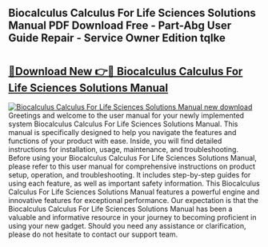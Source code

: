 ## Biocalculus Calculus For Life Sciences Solutions Manual PDF Download Free - Part-Abg User Guide Repair - Service Owner Edition tqlke

# <h2><a href="http://bc20294.oget.top/?id=Biocalculus+Calculus+For+Life+Sciences+Solutions+Manual">🔗Download New 👉🔴 Biocalculus Calculus For Life Sciences Solutions Manual</a></h2>

[![Biocalculus Calculus For Life Sciences Solutions Manual new download](https://i.imgur.com/5g1atiW.png)](http://bc20294.oget.top/?id=Biocalculus+Calculus+For+Life+Sciences+Solutions+Manual)
Greetings and welcome to the user manual for your newly implemented system Biocalculus Calculus For Life Sciences Solutions Manual. This manual is specifically designed to help you navigate the features and functions of your product with ease. Inside, you will find detailed instructions for installation, usage, maintenance, and troubleshooting. Before using your Biocalculus Calculus For Life Sciences Solutions Manual, please refer to this user manual for comprehensive instructions on product setup, operation, and troubleshooting. It includes step-by-step guides for using each feature, as well as important safety information. This Biocalculus Calculus For Life Sciences Solutions Manual features a powerful engine and innovative features for exceptional performance. Our expectation is that the Biocalculus Calculus For Life Sciences Solutions Manual has been a valuable and informative resource in your journey to becoming proficient in using your new gadget. Should you need any assistance or clarification, please do not hesitate to contact our support team.

